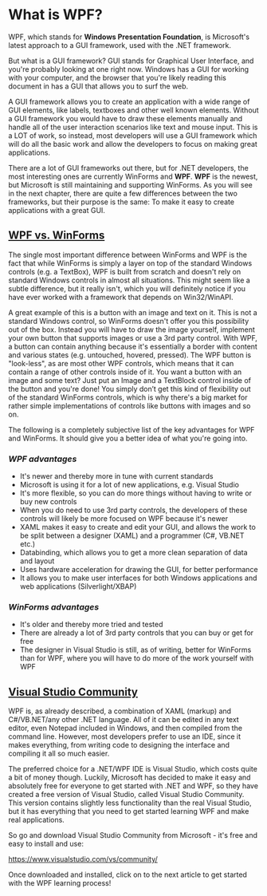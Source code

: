 # What is WPF?

WPF, which stands for **Windows Presentation Foundation**, is Microsoft's latest approach to a GUI framework, used with the .NET framework.

But what is a GUI framework? GUI stands for Graphical User Interface, and you're probably looking at one right now. Windows has a GUI for working with your computer, and the browser that you're likely reading this document in has a GUI that allows you to surf the web.

A GUI framework allows you to create an application with a wide range of GUI elements, like labels, textboxes and other well known elements. Without a GUI framework you would have to draw these elements manually and handle all of the user interaction scenarios like text and mouse input. This is a LOT of work, so instead, most developers will use a GUI framework which will do all the basic work and allow the developers to focus on making great applications.

There are a lot of GUI frameworks out there, but for .NET developers, the most interesting ones are currently WinForms and **WPF**. **WPF** is the newest, but Microsoft is still maintaining and supporting WinForms. As you will see in the next chapter, there are quite a few differences between the two frameworks, but their purpose is the same: To make it easy to create applications with a great GUI.

## <ins>WPF vs. WinForms</ins>

The single most important difference between WinForms and WPF is the fact that while WinForms is simply a layer on top of the standard Windows controls (e.g. a TextBox), WPF is built from scratch and doesn't rely on standard Windows controls in almost all situations. This might seem like a subtle difference, but it really isn't, which you will definitely notice if you have ever worked with a framework that depends on Win32/WinAPI.

A great example of this is a button with an image and text on it. This is not a standard Windows control, so WinForms doesn't offer you this possibility out of the box. Instead you will have to draw the image yourself, implement your own button that supports images or use a 3rd party control. With WPF, a button can contain anything because it's essentially a border with content and various states (e.g. untouched, hovered, pressed). The WPF button is "look-less", as are most other WPF controls, which means that it can contain a range of other controls inside of it. You want a button with an image and some text? Just put an Image and a TextBlock control inside of the button and you're done! You simply don’t get this kind of flexibility out of the standard WinForms controls, which is why there's a big market for rather simple implementations of controls like buttons with images and so on.

The following is a completely subjective list of the key advantages for WPF and WinForms. It should give you a better idea of what you're going into.

### _WPF advantages_

- It's newer and thereby more in tune with current standards
- Microsoft is using it for a lot of new applications, e.g. Visual Studio
- It's more flexible, so you can do more things without having to write or buy new controls
- When you do need to use 3rd party controls, the developers of these controls will likely be more focused on WPF because it's newer
- XAML makes it easy to create and edit your GUI, and allows the work to be split between a designer (XAML) and a programmer (C#, VB.NET etc.)
- Databinding, which allows you to get a more clean separation of data and layout
- Uses hardware acceleration for drawing the GUI, for better performance
- It allows you to make user interfaces for both Windows applications and web applications (Silverlight/XBAP)

### _WinForms advantages_

- It's older and thereby more tried and tested
- There are already a lot of 3rd party controls that you can buy or get for free
- The designer in Visual Studio is still, as of writing, better for WinForms than for WPF, where you will have to do more of the work yourself with WPF

## <ins>Visual Studio Community</ins>

WPF is, as already described, a combination of XAML (markup) and C#/VB.NET/any other .NET language. All of it can be edited in any text editor, even Notepad included in Windows, and then compiled from the command line. However, most developers prefer to use an IDE, since it makes everything, from writing code to designing the interface and compiling it all so much easier.

The preferred choice for a .NET/WPF IDE is Visual Studio, which costs quite a bit of money though. Luckily, Microsoft has decided to make it easy and absolutely free for everyone to get started with .NET and WPF, so they have created a free version of Visual Studio, called Visual Studio Community. This version contains slightly less functionality than the real Visual Studio, but it has everything that you need to get started learning WPF and make real applications.

So go and download Visual Studio Community from Microsoft - it's free and easy to install and use:

https://www.visualstudio.com/vs/community/

Once downloaded and installed, click on to the next article to get started with the WPF learning process!
